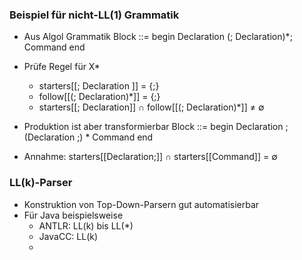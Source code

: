 ### Beispiel für nicht-LL(1) Grammatik
- Aus Algol Grammatik
	Block ::= begin Declaration (; Declaration)$*$; Command end

- Prüfe Regel für X$*$ 
	- starters$[[$; Declaration $]]$ = {;}
	- follow$[[$(; Declaration)$*]]$ = {;}
	- starters$[[$; Declaration$]]\ \cap$ follow$[[$(; Declaration)$*]]$ ≠ $\emptyset$ 

- Produktion ist aber transformierbar
	Block ::= begin Declaration ; (Declaration ;) $*$ Command end

- Annahme: starters$[[$Declaration;$]]$ $\cap$ starters$[[$Command$]]$ = $\emptyset$

### LL(k)-Parser
- Konstruktion von Top-Down-Parsern gut automatisierbar
- Für Java beispielsweise
	- ANTLR: LL(k) bis LL($*$)
	- JavaCC: LL(k)
	- 